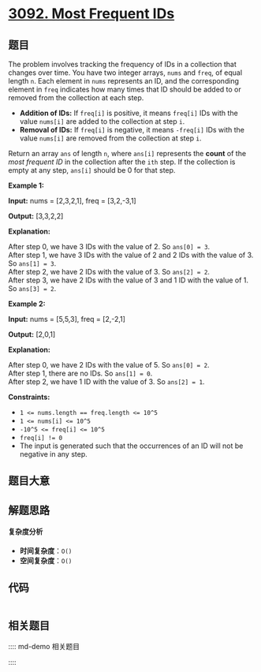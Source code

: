 # [3092. Most Frequent IDs](https://leetcode.com/problems/most-frequent-ids/)

## 题目

The problem involves tracking the frequency of IDs in a collection that
changes over time. You have two integer arrays, `nums` and `freq`, of equal
length `n`. Each element in `nums` represents an ID, and the corresponding
element in `freq` indicates how many times that ID should be added to or
removed from the collection at each step.

- **Addition of IDs:** If `freq[i]` is positive, it means `freq[i]` IDs with the value `nums[i]` are added to the collection at step `i`.
- **Removal of IDs:** If `freq[i]` is negative, it means `-freq[i]` IDs with the value `nums[i]` are removed from the collection at step `i`.

Return an array `ans` of length `n`, where `ans[i]` represents the **count**
of the _most frequent ID_ in the collection after the `ith` step. If the
collection is empty at any step, `ans[i]` should be 0 for that step.

**Example 1:**

**Input:** nums = [2,3,2,1], freq = [3,2,-3,1]

**Output:** [3,3,2,2]

**Explanation:**

After step 0, we have 3 IDs with the value of 2. So `ans[0] = 3`.  
After step 1, we have 3 IDs with the value of 2 and 2 IDs with the value of 3.
So `ans[1] = 3`.  
After step 2, we have 2 IDs with the value of 3. So `ans[2] = 2`.  
After step 3, we have 2 IDs with the value of 3 and 1 ID with the value of 1.
So `ans[3] = 2`.

**Example 2:**

**Input:** nums = [5,5,3], freq = [2,-2,1]

**Output:** [2,0,1]

**Explanation:**

After step 0, we have 2 IDs with the value of 5. So `ans[0] = 2`.  
After step 1, there are no IDs. So `ans[1] = 0`.  
After step 2, we have 1 ID with the value of 3. So `ans[2] = 1`.

**Constraints:**

- `1 <= nums.length == freq.length <= 10^5`
- `1 <= nums[i] <= 10^5`
- `-10^5 <= freq[i] <= 10^5`
- `freq[i] != 0`
- The input is generated such that the occurrences of an ID will not be negative in any step.

## 题目大意

## 解题思路

#### 复杂度分析

- **时间复杂度**：`O()`
- **空间复杂度**：`O()`

## 代码

```javascript

```

## 相关题目

:::: md-demo 相关题目

::::
